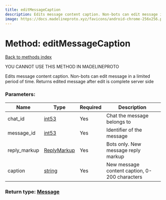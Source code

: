 ```yaml
---
title: editMessageCaption
description: Edits message content caption. Non-bots can edit message in a limited period of time. Returns edited message after edit is complete server side
image: https://docs.madelineproto.xyz/favicons/android-chrome-256x256.png
---
```

# Method: editMessageCaption  
[Back to methods index](index.md)


YOU CANNOT USE THIS METHOD IN MADELINEPROTO


Edits message content caption. Non-bots can edit message in a limited period of time. Returns edited message after edit is complete server side

### Parameters:

| Name     |    Type       | Required | Description |
|----------|---------------|----------|-------------|
|chat\_id|[int53](../types/int53.md) | Yes|Chat the message belongs to|
|message\_id|[int53](../types/int53.md) | Yes|Identifier of the message|
|reply\_markup|[ReplyMarkup](../types/ReplyMarkup.md) | Yes|Bots only. New message reply markup|
|caption|[string](../types/string.md) | Yes|New message content caption, 0-200 characters|


### Return type: [Message](../types/Message.md)

